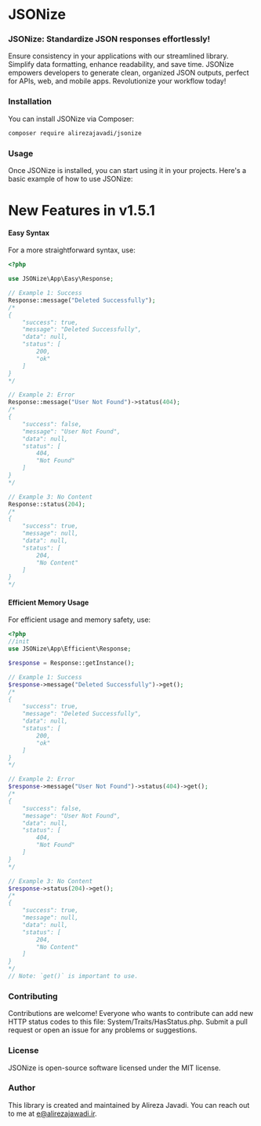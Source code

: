 # JSONize

### JSONize: Standardize JSON responses effortlessly!

Ensure consistency in your applications with our streamlined library. Simplify data formatting, enhance readability, and save time. JSONize empowers developers to generate clean, organized JSON outputs, perfect for APIs, web, and mobile apps. Revolutionize your workflow today!

### Installation

You can install JSONize via Composer:

```bash
composer require alirezajavadi/jsonize
```

### Usage

Once JSONize is installed, you can start using it in your projects. Here's a basic example of how to use JSONize:

# New Features in v1.5.1

#### Easy Syntax

For a more straightforward syntax, use:

```php
<?php

use JSONize\App\Easy\Response;

// Example 1: Success
Response::message("Deleted Successfully");
/*
{
    "success": true,
    "message": "Deleted Successfully",
    "data": null,
    "status": [
        200,
        "ok"
    ]
}
*/

// Example 2: Error
Response::message("User Not Found")->status(404);
/*
{
    "success": false,
    "message": "User Not Found",
    "data": null,
    "status": [
        404,
        "Not Found"
    ]
}
*/

// Example 3: No Content
Response::status(204);
/*
{
    "success": true,
    "message": null,
    "data": null,
    "status": [
        204,
        "No Content"
    ]
}
*/
```

#### Efficient Memory Usage

For efficient usage and memory safety, use:

```php
<?php
//init
use JSONize\App\Efficient\Response;

$response = Response::getInstance();

// Example 1: Success
$response->message("Deleted Successfully")->get();
/*
{
    "success": true,
    "message": "Deleted Successfully",
    "data": null,
    "status": [
        200,
        "ok"
    ]
}
*/

// Example 2: Error
$response->message("User Not Found")->status(404)->get();
/*
{
    "success": false,
    "message": "User Not Found",
    "data": null,
    "status": [
        404,
        "Not Found"
    ]
}
*/

// Example 3: No Content
$response->status(204)->get();
/*
{
    "success": true,
    "message": null,
    "data": null,
    "status": [
        204,
        "No Content"
    ]
}
*/
// Note: `get()` is important to use.

```

### Contributing

Contributions are welcome! Everyone who wants to contribute can add new HTTP status codes to this file: System/Traits/HasStatus.php. Submit a pull request or open an issue for any problems or suggestions.

### License

JSONize is open-source software licensed under the MIT license.

### Author

This library is created and maintained by Alireza Javadi. You can reach out to me at e@alirezajawadi.ir.
